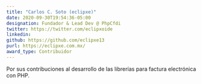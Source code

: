 ```yaml
---
title: "Carlos C. Soto (eclipxe)"
date: 2020-09-30T19:54:36-05:00
designation: Fundador & Lead Dev @ PhpCfdi
twitter: https://twitter.com/eclipxoide
linkedin: 
github: https://github.com/eclipxe13
purl: https://eclipxe.com.mx/
award_type: Contribuidor
---
```


Por sus contribuciones al desarrollo de las librerías para factura electrónica con PHP.